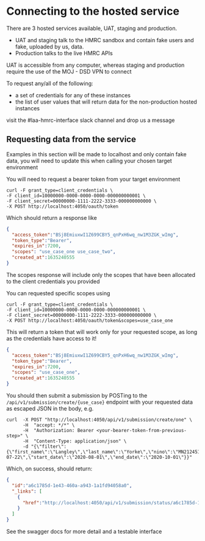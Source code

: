 # Connecting to the hosted service

There are 3 hosted services available, UAT, staging and production.
* UAT and staging talk to the HMRC sandbox and contain fake users and fake, uploaded by us, data.
* Production talks to the live HMRC APIs

UAT is accessible from any computer, whereas staging and production require the use of the MOJ - DSD VPN to connect

To request any/all of the following:
* a set of credentials for any of these instances
* the list of user values that will return data for the non-production hosted instances

visit the #laa-hmrc-interface slack channel and drop us a message

## Requesting data from the service
Examples in this section will be made to localhost and only contain fake data, you will need to update this when calling your chosen target environment

You will need to request a bearer token from your target environment
```shell
curl -F grant_type=client_credentials \
-F client_id=10000000-0000-0000-0000-000000000001 \
-F client_secret=00000000-1111-2222-3333-000000000000 \
-X POST http://localhost:4050/oauth/token
```
Which should return a response like
```json
{
  "access_token":"BSj8EmiuxwI1Z699CBY5_qnPxH6wq_nw1M3ZGK_wImg",
  "token_type":"Bearer",
  "expires_in":7200,
  "scopes": "use_case_one use_case_two",
  "created_at":1635240555
}
```
The scopes response will include only the scopes that have been allocated to the client credentials you provided

You can requested specific scopes using
```shell
curl -F grant_type=client_credentials \
-F client_id=10000000-0000-0000-0000-000000000001 \
-F client_secret=00000000-1111-2222-3333-000000000000 \
-X POST http://localhost:4050/oauth/token&scopes=use_case_one
```
This will return a token that will work only for your requested scope, as long as the credentials have access to it!
```json
{
  "access_token":"BSj8EmiuxwI1Z699CBY5_qnPxH6wq_nw1M3ZGK_wImg",
  "token_type":"Bearer",
  "expires_in":7200,
  "scopes": "use_case_one",
  "created_at":1635240555
}
```

You should then submit a submission by POSTing to the `/api/v1/submission/create/{use_case}` endpoint
with your requested data as escaped JSON in the body, e.g.
```shell
curl  -X POST "http://localhost:4050/api/v1/submission/create/one" \
      -H  "accept: */*" \
      -H  "Authorization: Bearer <your-bearer-token-from-previous-step>" \
      -H  "Content-Type: application/json" \
      -d "{\"filter\":{\"first_name\":\"Langley\",\"last_name\":\"Yorke\",\"nino\":\"MN212451D\",\"dob\":\"1992-07-22\",\"start_date\":\"2020-08-01\",\"end_date\":\"2020-10-01\"}}"
```
Which, on success, should return:
```json
{
  "id":"a6c1785d-1e43-460a-a943-1a1fd94058a0",
  "_links": [
    {
      "href":"http://localhost:4050/api/v1/submission/status/a6c1785d-1e43-460a-a943-1a1fd94058a0"
    }
  ]
}
```

See the swagger docs for more detail and a testable interface

